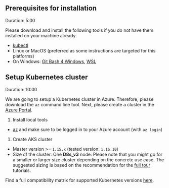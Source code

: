 ## Prerequisites for installation
Duration: 5:00

Please download and install the following tools if you do not have them installed on your machine already.

- [kubectl](https://kubernetes.io/docs/tasks/tools/install-kubectl/)
- Linux or MacOS (preferred as some instructions are targeted for this platforms)
- On Windows: [Git Bash 4 Windows](https://gitforwindows.org/), [WSL](https://docs.microsoft.com/en-us/windows/wsl/install-win10)

## Setup Kubernetes cluster
Duration: 10:00

We are going to setup a Kubernetes cluster in Azure. Therefore, please download the `az` command line tool. Next, please create a cluster in the [Azure Portal](https://portal.azure.com/).

1. Install local tools
  - [az](https://docs.microsoft.com/en-us/cli/azure/install-azure-cli) and make sure to be logged in to your Azure account (with `az login`)

1. Create AKS cluster
  - Master version >= `1.15.x` (tested version: `1.16.10`)
  - Size of the cluster: One **D8s_v3** node. Please note that you might go for a smaller or larger size cluster depending on the concrete use case. The suggested sizing is based on the recommendation for the [full tour](../../?cat=full-tour) tutorials.

Find a full compatibility matrix for supported Kubernetes versions [here](https://keptn.sh/docs/0.10.x/operate/k8s_support/).
